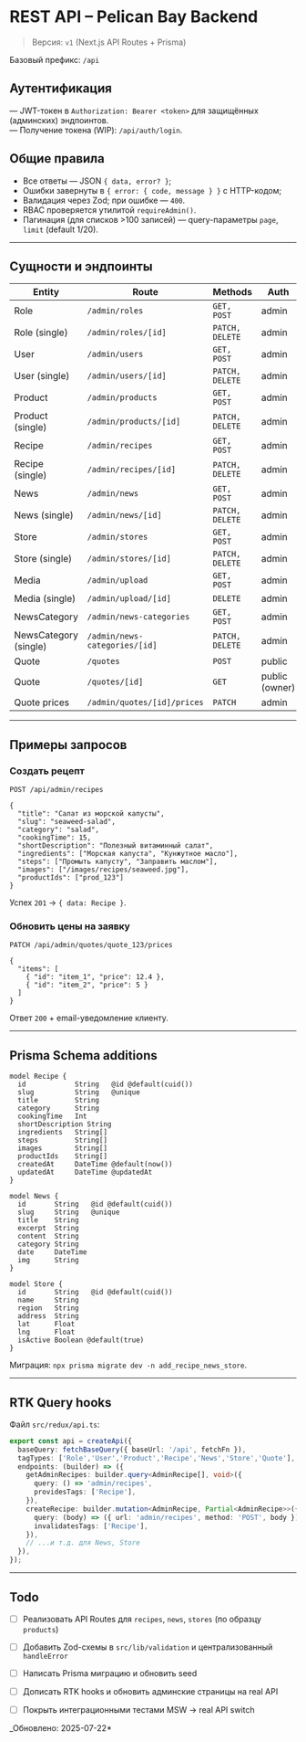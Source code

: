 # REST API – Pelican Bay Backend

> Версия: `v1` (Next.js API Routes + Prisma)

Базовый префикс: `/api`

## Аутентификация

— JWT-токен в `Authorization: Bearer <token>` для защищённых (админских) эндпоинтов.  
— Получение токена (WIP): `/api/auth/login`.

## Общие правила

* Все ответы — JSON `{ data, error? }`;
* Ошибки завернуты в `{ error: { code, message } }` с HTTP-кодом;
* Валидация через Zod; при ошибке — `400`.
* RBAC проверяется утилитой `requireAdmin()`.
* Пагинация (для списков >100 записей) — query-параметры `page`, `limit` (default 1/20).

---

## Сущности и эндпоинты

| Entity | Route | Methods | Auth | Tags (RTK) |
|--------|-------|---------|------|------------|
| Role | `/admin/roles` | `GET, POST` | admin | `['Role']` |
| Role (single) | `/admin/roles/[id]` | `PATCH, DELETE` | admin |  |
| User | `/admin/users` | `GET, POST` | admin | `['User']` |
| User (single) | `/admin/users/[id]` | `PATCH, DELETE` | admin | |
| Product | `/admin/products` | `GET, POST` | admin | `['Product']` |
| Product (single) | `/admin/products/[id]` | `PATCH, DELETE` | admin | |
| Recipe | `/admin/recipes` | `GET, POST` | admin | `['Recipe']` |
| Recipe (single) | `/admin/recipes/[id]` | `PATCH, DELETE` | admin | |
| News | `/admin/news` | `GET, POST` | admin | `['News']` |
| News (single) | `/admin/news/[id]` | `PATCH, DELETE` | admin | |
| Store | `/admin/stores` | `GET, POST` | admin | `['Store']` |
| Store (single) | `/admin/stores/[id]` | `PATCH, DELETE` | admin | |
| Media | `/admin/upload` | `GET, POST` | admin | `['Media']` |
| Media (single) | `/admin/upload/[id]` | `DELETE` | admin | |
| NewsCategory | `/admin/news-categories` | `GET, POST` | admin | `['NewsCategory']` |
| NewsCategory (single) | `/admin/news-categories/[id]` | `PATCH, DELETE` | admin | |
| Quote | `/quotes` | `POST` | public | `['Quote']` |
| Quote | `/quotes/[id]` | `GET` | public (owner) | |
| Quote prices | `/admin/quotes/[id]/prices` | `PATCH` | admin | `['Quote']` |

---

## Примеры запросов

### Создать рецепт

`POST /api/admin/recipes`

```jsonc
{
  "title": "Салат из морской капусты",
  "slug": "seaweed-salad",
  "category": "salad",
  "cookingTime": 15,
  "shortDescription": "Полезный витаминный салат",
  "ingredients": ["Морская капуста", "Кунжутное масло"],
  "steps": ["Промыть капусту", "Заправить маслом"],
  "images": ["/images/recipes/seaweed.jpg"],
  "productIds": ["prod_123"]
}
```

Успех `201` → `{ data: Recipe }`.

### Обновить цены на заявку

`PATCH /api/admin/quotes/quote_123/prices`

```jsonc
{
  "items": [
    { "id": "item_1", "price": 12.4 },
    { "id": "item_2", "price": 5 }
  ]
}
```

Ответ `200` + email-уведомление клиенту.

---

## Prisma Schema additions

```prisma
model Recipe {
  id            String   @id @default(cuid())
  slug          String   @unique
  title         String
  category      String
  cookingTime   Int
  shortDescription String
  ingredients   String[]
  steps         String[]
  images        String[]
  productIds    String[]
  createdAt     DateTime @default(now())
  updatedAt     DateTime @updatedAt
}

model News {
  id       String   @id @default(cuid())
  slug     String   @unique
  title    String
  excerpt  String
  content  String
  category String
  date     DateTime
  img      String
}

model Store {
  id       String   @id @default(cuid())
  name     String
  region   String
  address  String
  lat      Float
  lng      Float
  isActive Boolean @default(true)
}
```

Миграция: `npx prisma migrate dev -n add_recipe_news_store`.

---

## RTK Query hooks

Файл `src/redux/api.ts`:

```ts
export const api = createApi({
  baseQuery: fetchBaseQuery({ baseUrl: '/api', fetchFn }),
  tagTypes: ['Role','User','Product','Recipe','News','Store','Quote'],
  endpoints: (builder) => ({
    getAdminRecipes: builder.query<AdminRecipe[], void>({
      query: () => 'admin/recipes',
      providesTags: ['Recipe'],
    }),
    createRecipe: builder.mutation<AdminRecipe, Partial<AdminRecipe>>({
      query: (body) => ({ url: 'admin/recipes', method: 'POST', body }),
      invalidatesTags: ['Recipe'],
    }),
    // ...и т.д. для News, Store
  }),
});
```

---

## Todo

* [ ] Реализовать API Routes для `recipes`, `news`, `stores` (по образцу `products`)

* [ ] Добавить Zod-схемы в `src/lib/validation` и централизованный `handleError`

* [ ] Написать Prisma миграцию и обновить seed

* [ ] Дописать RTK hooks и обновить админские страницы на real API

* [ ] Покрыть интеграционными тестами MSW → real API switch

_Обновлено: 2025-07-22*
